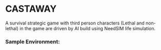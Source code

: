 # CASTAWAY

A survival strategic game with third person characters (Lethal and non-lethal) in the game are driven by AI build using NeedSIM life simulation. 

### Sample Environment:






